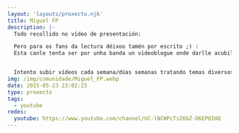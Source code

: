 ```yaml
---
layout: 'layouts/proxecto.njk'
title: Miguel FP
description: |-
  Todo recollido no vídeo de presentación:

  Pero para os fans da lectura déixoo tamén por escrito ;) :
  Esta canle tenta ser por unha banda un videoblogue onde darlle acubillo ás múltiples ideas que poidan andar a rebulir pola miña cabeza adiante e, asemade, ser unha ferramenta e un impulso para a normalización da lingua. Ser proba de que o galego vale para estar no Youtube, para falarmos e comentarmos o que queiramos e, en xeral e fundamentalmente, vale para vivir!


  Intento subir vídeos cada semana/dúas semanas tratando temas diversos e outras cousas que se me van ocorrendo sobre a marcha...
img: /img/comunidade/Miguel_FP.webp
date: 2015-05-23 23:02:23
type: proxecto
tags:
  - youtube
redes:
  youtube: https://www.youtube.com/channel/UC-lNCWPcTsZ6bZ-D6EPQIHQ
---
```

